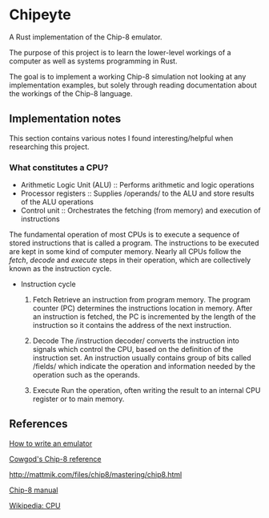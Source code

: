 # Chipeyte

A Rust implementation of the Chip-8 emulator.

The purpose of this project is to learn the lower-level workings of a computer as well as systems programming in Rust.

The goal is to implement a working Chip-8 simulation not looking at any implementation examples, but solely through reading documentation about the workings of the Chip-8 language.

## Implementation notes

This section contains various notes I found interesting/helpful when researching this project.

### What constitutes a CPU?

- Arithmetic Logic Unit (ALU) :: Performs arithmetic and logic operations
- Processor registers :: Supplies /operands/ to the ALU and store results of the ALU operations
- Control unit :: Orchestrates the fetching (from memory) and execution of instructions

The fundamental operation of most CPUs is to execute a sequence of stored instructions that is called a program. The instructions to be executed are kept in some kind of computer memory. Nearly all CPUs follow the *fetch*, *decode* and *execute* steps in their operation, which are collectively known as the instruction cycle.

- Instruction cycle

  1. Fetch
     Retrieve an instruction from program memory. The program counter (PC) determines the instructions location in memory. After an instruction is fetched, the PC is incremented by the length of the instruction so it contains the address of the next instruction.

  2. Decode
     The /instruction decoder/ converts the instruction into signals which control the CPU, based on the definition of the instruction set. An instruction usually contains group of bits called /fields/ which indicate the operation and information needed by the operation such as the operands.

  3. Execute
     Run the operation, often writing the result to an internal CPU register or to main memory.

## References

[How to write an emulator](http://www.emulation.org/EMUL8/HOWTO.html)

[Cowgod's Chip-8 reference](http://devernay.free.fr/hacks/chip8/C8TECH10.HTM)

<http://mattmik.com/files/chip8/mastering/chip8.html>

[Chip-8 manual](https://storage.googleapis.com/wzukusers/user-34724694/documents/5c83d6a5aec8eZ0cT194/CHIP-8%20Classic%20Manual%20Rev%201.3.pdf)

[Wikipedia: CPU](https://en.wikipedia.org/wiki/Central_processing_unit)
